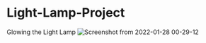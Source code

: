 # Light-Lamp-Project
Glowing the Light Lamp
![Screenshot from 2022-01-28 00-29-12](https://user-images.githubusercontent.com/64409033/151426807-0e564cc1-3c90-49ee-9a2e-545a27e57486.png)
